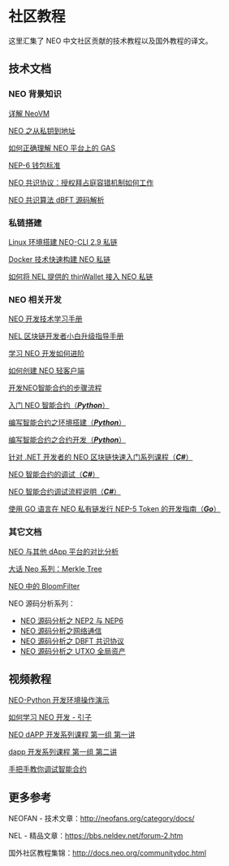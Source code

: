 # 社区教程

这里汇集了 NEO 中文社区贡献的技术教程以及国外教程的译文。

## 技术文档

### NEO 背景知识

[详解 NeoVM](http://neofans.org/2018/06/05/whatisneovm/)

[NEO 之从私钥到地址](http://neofans.org/2018/03/13/1/)

[如何正确理解 NEO 平台上的 GAS](http://neofans.org/2018/09/25/neogas/)

[NEP-6 钱包标准 ](http://neofans.org/2018/10/29/nep-6-wallet-standard/)

[NEO 共识协议：授权拜占庭容错机制如何工作](http://neofans.org/2018/06/08/neo-dbft-2/)

[NEO 共识算法 dBFT 源码解析](http://neofans.org/2018/04/26/neo-共识算法dbft-源码解析/)

### 私链搭建

[Linux 环境搭建 NEO-CLI 2.9 私链](http://8btc.com/thread-233943-1-1.html)

[Docker 技术快速构建 NEO 私链](http://neofans.org/2018/10/30/5-steps-to-build-a-private-chain/)

[如何将 NEL 提供的 thinWallet 接入 NEO 私链](https://bbs.neldev.net/thread-50.htm)

### NEO 相关开发

[NEO 开发技术学习手册](http://neofans.org/2018/09/21/neo开发技术学习手册/)

[NEL 区块链开发者小白升级指导手册](https://bbs.neldev.net/thread-84.htm)

[学习 NEO 开发如何进阶 ](http://neofans.org/2018/09/29/neo-learning-progression/)

[如何创建 NEO 轻客户端](http://neofans.org/2018/10/29/creating-a-light-client-for-neo/)

[开发NEO智能合约的步骤流程](http://neofans.org/2018/11/08/the-workflows-of-developing-neo-smart-contracts/)

[入门 NEO 智能合约（***Python***）](https://bbs.neldev.net/thread-103.htm) 

[编写智能合约之环境搭建（***Python***）](http://neofans.org/2018/09/21/neo-python-1/)

[编写智能合约之合约开发（***Python***）](http://neofans.org/2018/09/21/neo-python-2/)

[针对 .NET 开发者的 NEO 区块链快速入门系列课程（***C#***）](https://bbs.neldev.net/forum-2.htm)

[NEO 智能合约的调试（***C#***）](http://neofans.org/2018/09/17/3/)

[NEO 智能合约调试流程说明（***C#***）](https://bbs.neldev.net/?thread-43.htm)	

[使用 GO 语言在 NEO 私有链发行 NEP-5 Token 的开发指南（***Go***）](http://neofans.org/2018/10/25/neo-token-contract-nep-5-in-go/)

### 其它文档

[NEO 与其他 dApp 平台的对比分析](http://neofans.org/2018/10/11/neo_vs_other_dapp_platforms/)

[大话 Neo 系列：Merkle Tree](http://neofans.org/2018/09/21/大话neo系列merkle-tree/)

[NEO 中的 BloomFilter](http://neofans.org/2018/08/28/bloomfilter/)

NEO 源码分析系列：

- [NEO 源码分析之 NEP2 与 NEP6](https://bbs.neldev.net/thread-39.htm)
- [NEO 源码分析之网络通信](https://bbs.neldev.net/thread-34.htm)
- [NEO 源码分析之 DBFT 共识协议](https://bbs.neldev.net/thread-33.htm)
- [NEO 源码分析之 UTXO 全局资产](https://bbs.neldev.net/thread-32.htm)

## 视频教程

[NEO-Python 开发环境操作演示 ](http://neofans.org/2018/09/20/neo-python/)

[如何学习 NEO 开发 - 引子](http://neofans.org/2018/09/19/dev-begin/)

[NEO dAPP 开发系列课程 第一组 第一讲](http://neofans.org/2018/09/29/neo-dapp-course/)

[dapp 开发系列课程 第一组 第二讲 ](http://neofans.org/2018/09/29/neo-dapp-course2/)

[手把手教你调试智能合约](https://bbs.neldev.net/thread-42.htm)							

## 更多参考

NEOFAN - 技术文章：http://neofans.org/category/docs/

NEL - 精品文章：https://bbs.neldev.net/forum-2.htm

国外社区教程集锦：http://docs.neo.org/communitydoc.html
